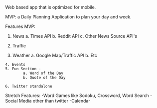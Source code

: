Web based app that is optimized for mobile.

MVP: a Daily Planning Application to plan your day and week. 

Features MVP:
  1. News
   	  a. Times API
			b. Reddit API
			c. Other News Source API's

  2. Traffic
  3. Weather
   		a. Google Map/Traffic API
			b. Etc

	4. Events
	5. Fun Section -
	 		a. Word of the Day
			b. Quote of the Day

	6. Twitter standalone


Stretch Features:
-Word Games like Sodoku, Crossword, Word Search
-Social Media other than twitter
-Calendar

